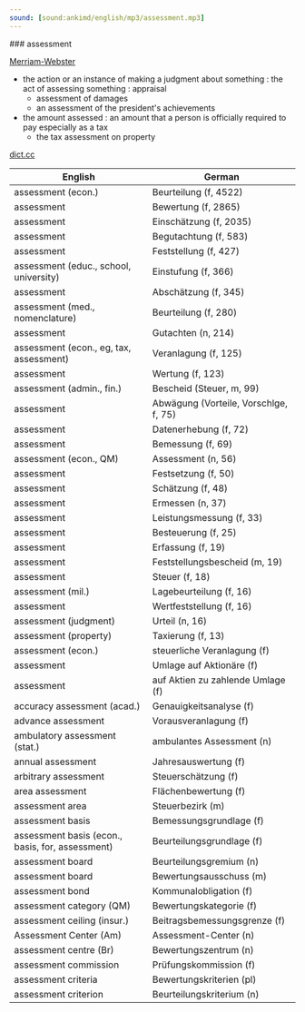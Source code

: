 ```yaml
---
sound: [sound:ankimd/english/mp3/assessment.mp3]
---
```


\### assessment

[Merriam-Webster](https://www.merriam-webster.com/dictionary/assessment)

- the action or an instance of making a judgment about something : the act of assessing something : appraisal
    - assessment of damages
    - an assessment of the president's achievements
- the amount assessed : an amount that a person is officially required to pay especially as a tax
    - the tax assessment on property

[dict.cc](https://www.dict.cc/assessment)

| English        | German       |
| -------------- | ------------ |
| assessment (econ.) | Beurteilung (f, 4522) |
| assessment | Bewertung (f, 2865) |
| assessment | Einschätzung (f, 2035) |
| assessment | Begutachtung (f, 583) |
| assessment | Feststellung (f, 427) |
| assessment (educ., school, university) | Einstufung (f, 366) |
| assessment | Abschätzung (f, 345) |
| assessment <Ass> <ass> <ASSESS> (med., nomenclature) | Beurteilung (f, 280) |
| assessment | Gutachten (n, 214) |
| assessment (econ., eg, tax, assessment) | Veranlagung (f, 125) |
| assessment | Wertung (f, 123) |
| assessment (admin., fin.) | Bescheid (Steuer, m, 99) |
| assessment | Abwägung (Vorteile, Vorschlge, f, 75) |
| assessment | Datenerhebung (f, 72) |
| assessment | Bemessung (f, 69) |
| assessment (econ., QM) | Assessment (n, 56) |
| assessment | Festsetzung (f, 50) |
| assessment | Schätzung (f, 48) |
| assessment | Ermessen (n, 37) |
| assessment | Leistungsmessung (f, 33) |
| assessment | Besteuerung (f, 25) |
| assessment | Erfassung (f, 19) |
| assessment | Feststellungsbescheid (m, 19) |
| assessment | Steuer (f, 18) |
| assessment (mil.) | Lagebeurteilung (f, 16) |
| assessment | Wertfeststellung (f, 16) |
| assessment (judgment) | Urteil (n, 16) |
| assessment (property) | Taxierung (f, 13) |
| assessment (econ.) | steuerliche Veranlagung (f) |
| assessment | Umlage auf Aktionäre (f) |
| assessment | auf Aktien zu zahlende Umlage (f) |
| accuracy assessment (acad.) | Genauigkeitsanalyse (f) |
| advance assessment | Vorausveranlagung (f) |
| ambulatory assessment (stat.) | ambulantes Assessment (n) |
| annual assessment | Jahresauswertung (f) |
| arbitrary assessment | Steuerschätzung (f) |
| area assessment | Flächenbewertung (f) |
| assessment area | Steuerbezirk (m) |
| assessment basis | Bemessungsgrundlage (f) |
| assessment basis (econ., basis, for, assessment) | Beurteilungsgrundlage (f) |
| assessment board | Beurteilungsgremium (n) |
| assessment board | Bewertungsausschuss (m) |
| assessment bond | Kommunalobligation (f) |
| assessment category (QM) | Bewertungskategorie (f) |
| assessment ceiling (insur.) | Beitragsbemessungsgrenze (f) |
| Assessment Center <AC> (Am) | Assessment-Center (n) |
| assessment centre <AC> (Br) | Bewertungszentrum (n) |
| assessment commission | Prüfungskommission (f) |
| assessment criteria | Bewertungskriterien (pl) |
| assessment criterion | Beurteilungskriterium (n) |
